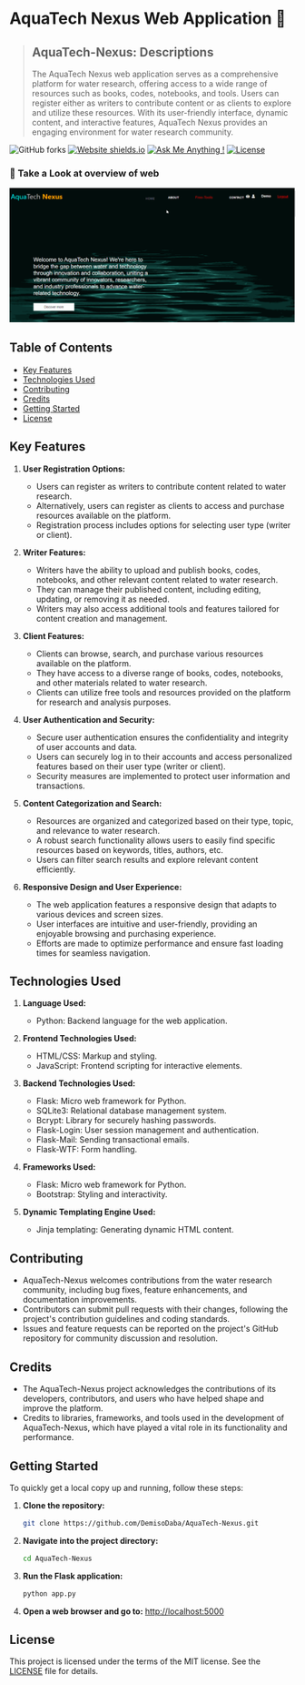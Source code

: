 # AquaTech Nexus Web Application 🚀

> ## AquaTech-Nexus: Descriptions
> The AquaTech Nexus web application serves as a comprehensive platform for water research, offering access to a wide range of resources such as books, codes, notebooks, and tools.
> Users can register either as writers to contribute content or as clients to explore and utilize these resources. With its user-friendly interface, dynamic content, and interactive features, AquaTech Nexus provides an engaging environment for water research community.


![GitHub forks](https://img.shields.io/github/forks/DemisoDaba/DemisoDaba.github.io)
[![Website shields.io](https://img.shields.io/badge/website-up-yellow)](http://DemisoDaba.github.io/)
[![Ask Me Anything !](https://img.shields.io/badge/ask%20me-linkedin-1abc9c.svg)](https://www.linkedin.com/in/demiso-daba-swre0/)
[![License](http://img.shields.io/:license-mit-blue.svg?style=flat-square)](http://badges.mit-license.org)

### 🌟 Take a Look at overview of web
<p align="center"> 
  <kbd>
    <a href="https://DemisoDaba/AquaTech-Nexus" target="_blank"><img src="/flaskapp/static/videos/sample.gif" alt="Portfolio Preview">
  </a>
  </kbd>
</p>

## Table of Contents

- [Key Features](#key-features)
- [Technologies Used](#technologies-used)
- [Contributing](#contributing)
- [Credits](#credits)
- [Getting Started](#getting-started)
- [License](#license)

## Key Features

1. **User Registration Options:**
   - Users can register as writers to contribute content related to water research.
   - Alternatively, users can register as clients to access and purchase resources available on the platform.
   - Registration process includes options for selecting user type (writer or client).

2. **Writer Features:**
   - Writers have the ability to upload and publish books, codes, notebooks, and other relevant content related to water research.
   - They can manage their published content, including editing, updating, or removing it as needed.
   - Writers may also access additional tools and features tailored for content creation and management.

3. **Client Features:**
   - Clients can browse, search, and purchase various resources available on the platform.
   - They have access to a diverse range of books, codes, notebooks, and other materials related to water research.
   - Clients can utilize free tools and resources provided on the platform for research and analysis purposes.

4. **User Authentication and Security:**
   - Secure user authentication ensures the confidentiality and integrity of user accounts and data.
   - Users can securely log in to their accounts and access personalized features based on their user type (writer or client).
   - Security measures are implemented to protect user information and transactions.

5. **Content Categorization and Search:**
   - Resources are organized and categorized based on their type, topic, and relevance to water research.
   - A robust search functionality allows users to easily find specific resources based on keywords, titles, authors, etc.
   - Users can filter search results and explore relevant content efficiently.

6. **Responsive Design and User Experience:**
   - The web application features a responsive design that adapts to various devices and screen sizes.
   - User interfaces are intuitive and user-friendly, providing an enjoyable browsing and purchasing experience.
   - Efforts are made to optimize performance and ensure fast loading times for seamless navigation.

## Technologies Used

1. **Language Used:**
   - Python: Backend language for the web application.

2. **Frontend Technologies Used:**
   - HTML/CSS: Markup and styling.
   - JavaScript: Frontend scripting for interactive elements.

3. **Backend Technologies Used:**
   - Flask: Micro web framework for Python.
   - SQLite3: Relational database management system.
   - Bcrypt: Library for securely hashing passwords.
   - Flask-Login: User session management and authentication.
   - Flask-Mail: Sending transactional emails.
   - Flask-WTF: Form handling.

4. **Frameworks Used:**
   - Flask: Micro web framework for Python.
   - Bootstrap: Styling and interactivity.

5. **Dynamic Templating Engine Used:**
   - Jinja templating: Generating dynamic HTML content.


## Contributing

- AquaTech-Nexus welcomes contributions from the water research community, including bug fixes, feature enhancements, and documentation improvements.
- Contributors can submit pull requests with their changes, following the project's contribution guidelines and coding standards.
- Issues and feature requests can be reported on the project's GitHub repository for community discussion and resolution.

## Credits

- The AquaTech-Nexus project acknowledges the contributions of its developers, contributors, and users who have helped shape and improve the platform.
- Credits to libraries, frameworks, and tools used in the development of AquaTech-Nexus, which have played a vital role in its functionality and performance.

## Getting Started

To quickly get a local copy up and running, follow these steps:

1. **Clone the repository:**

    ```bash
    git clone https://github.com/DemisoDaba/AquaTech-Nexus.git
    ```

2. **Navigate into the project directory:**

    ```bash
    cd AquaTech-Nexus
    ```

3. **Run the Flask application:**

    ```bash
    python app.py
    ```

4. **Open a web browser and go to:** [http://localhost:5000](http://localhost:5000)


## License

This project is licensed under the terms of the MIT license. See the [LICENSE](LICENSE) file for details.
